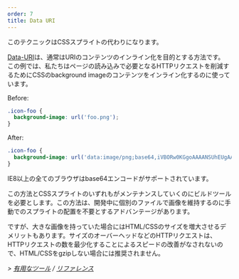 ```yaml
---
order: 7
title: Data URI
---
```


このテクニックはCSSスプライトの代わりになります。

[Data-URI](http://en.wikipedia.org/wiki/Data_URI_scheme)は、通常はURIのコンテンツのインライン化を目的とする方法です。 この例では、私たちはページの読み込みで必要となるHTTPリクエストを削減するためにCSSのbackground imageのコンテンツをインライン化するのに使っています。

Before:
```css
.icon-foo {
  background-image: url('foo.png');
}
```

After:
```css
.icon-foo {
  background-image: url('data:image/png;base64,iVBORw0KGgoAAAANSUhEUgAAAAEAAAABAQMAAAAl21bKAAAAA1BMVEUAAACnej3aAAAAAXRSTlMAQObYZgAAAApJREFUCNdjYAAAAAIAAeIhvDMAAAAASUVORK5CYII%3D');
}
```

IE8以上の全てのブラウザはbase64エンコードがサポートされています。

この方法とCSSスプライトのいずれもがメンテナンスしていくのにビルドツールを必要とします。この方法は、開発中に個別のファイルで画像を維持するのに手動でのスプライトの配置を不要とするアドバンテージがあります。

ですが、大きな画像を持っていた場合にはHTML/CSSのサイズを増大させるデメリットもあります。サイズのオーバーヘッドなどのHTTPリクエストは、HTTPリクエストの数を最少化することによるスピードの改善がなされないので、HTML/CSSをgzipしない場合には推奨されません。

*> [有用なツール](https://github.com/zenorocha/browser-diet/wiki/Tools#data-uri) / [リファレンス](https://github.com/zenorocha/browser-diet/wiki/References#data-uri)*
